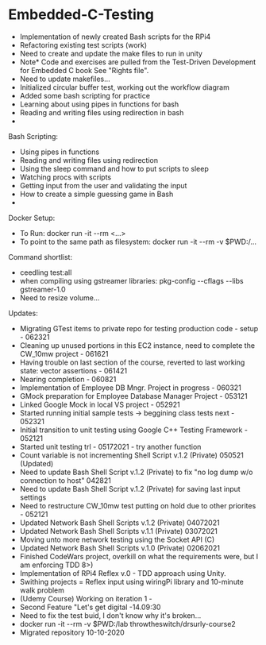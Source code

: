 # Embedded-C-Testing
- Implementation of newly created Bash scripts for the RPi4
- Refactoring existing test scripts (work)
- Need to create and update the make files to run in unity
- Note* Code and exercises are pulled from the Test-Driven Development for Embedded C book
See "Rights file".
- Need to update makefiles...
- Initialized circular buffer test, working out the workflow diagram
- Added some bash scripting for practice
- Learning about using pipes in functions for bash
- Reading and writing files using redirection in bash
- 

Bash Scripting:

- Using pipes in functions
- Reading and writing files using redirection
- Using the sleep command and how to put scripts to sleep
- Watching procs with scripts
- Getting input from the user and validating the input
- How to create a simple guessing game in Bash
- 

Docker Setup:

- To Run: docker run -it --rm <...>
- To point to the same path as filesystem: docker run -it --rm -v $PWD:/...

Command shortlist:

- ceedling test:all
- when compiling using gstreamer libraries: pkg-config --cflags --libs gstreamer-1.0
- Need to resize volume...

Updates:
- Migrating GTest items to private repo for testing production code - setup - 062321
- Cleaning up unused portions in this EC2 instance, need to complete the CW_10mw project - 061621
- Having trouble on last section of the course, reverted to last working state: vector assertions - 061421
- Nearing completion - 060821
- Implementation of Employee DB Mngr. Project in progress - 060321
- GMock preparation for Employee Database Manager Project - 053121
- Linked Google Mock in local VS project - 052921
- Started running initial sample tests -> beggining class tests next - 052321 
- Initial transition to unit testing using Google C++ Testing Framework - 052121
- Started unit testing trl - 05172021 - try another function
- Count variable is not incrementing Shell Script v.1.2 (Private) 050521 (Updated)
- Need to update Bash Shell Script v.1.2 (Private) to fix "no log dump w/o connection to host" 042821
- Need to update Bash Shell Script v.1.2 (Private) for saving last input settings 
- Need to restructure CW_10mw test putting on hold due to other priorites - 052121 
- Updated Network Bash Shell Scripts v.1.2 (Private) 04072021
- Updated Network Bash Shell Scripts v.1.1 (Private) 03072021
- Moving unto more network testing using the Socket API (C)
- Updated Network Bash Shell Scripts v.1.0 (Private) 02062021
- Finished CodeWars project, overkill on what the requirements were, but I am enforcing TDD 8>)
- Implementation of RPi4 Reflex v.0 - TDD approach using Unity.
- Swithing projects = Reflex input using wiringPi library and 10-minute walk problem
- (Udemy Course) Working on iteration 1 - 
- Second Feature "Let's get digital -14.09:30 
- Need to fix the test buid, I don't know why it's broken... 
- docker run -it --rm -v $PWD:/lab throwtheswitch/drsurly-course2
- Migrated repository 10-10-2020
